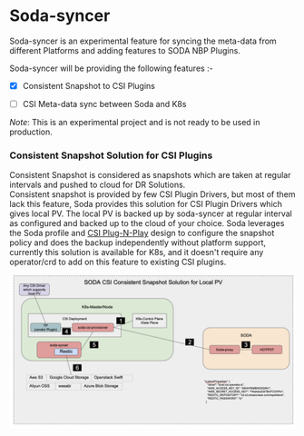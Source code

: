 # Soda-syncer

Soda-syncer is an experimental feature for syncing the meta-data from different Platforms and adding features to SODA NBP Plugins.

Soda-syncer will be providing the following features :- 
 - [x] Consistent Snapshot to CSI Plugins
 - [ ] CSI Meta-data sync between Soda and K8s


*Note*: This is an experimental project and is not ready to be used in production.

### Consistent Snapshot Solution for CSI Plugins
Consistent Snapshot is considered as snapshots which are taken at regular intervals and pushed to cloud for DR Solutions.   
Consistent snapshot is provided by few CSI Plugin Drivers, but most of them lack this feature, Soda provides this solution for CSI Plugin Drivers which gives local PV. The local PV is backed up by soda-syncer at regular interval as configured and backed up to the cloud of your choice.
Soda leverages the Soda profile and [CSI Plug-N-Play](../csi-plug-n-play/) design to configure the snapshot policy and does the backup independently without platform support, currently this solution is available for K8s, and it doesn't require any operator/crd to add on this feature to existing CSI plugins.

![Consistent Snapshot Solution](static/assets/consistent-snapshot.png)